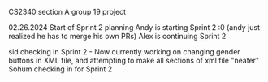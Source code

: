 CS2340 section A group 19 project

02.26.2024 Start of Sprint 2 planning
Andy is starting Sprint 2 :0 (andy just realized he has to merge his own PRs)
Alex is continuing Sprint 2


sid checking in Sprint 2 - Now currently working on changing gender buttons in XML file, and attempting to make all sections of xml file "neater"
Sohum checking in for Sprint 2
